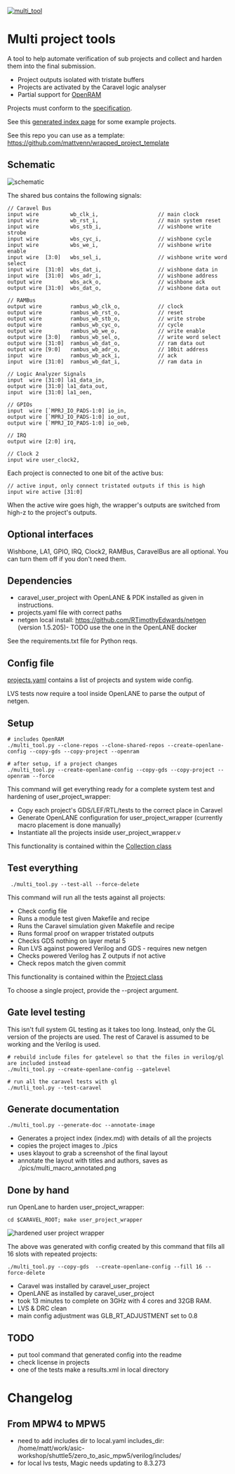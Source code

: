 [![multi_tool](https://github.com/mattvenn/multi_project_tools/actions/workflows/multi_tool.yaml/badge.svg)](https://github.com/mattvenn/multi_project_tools/actions/workflows/multi_tool.yaml)

# Multi project tools

A tool to help automate verification of sub projects and collect and harden them into the final submission.

* Project outputs isolated with tristate buffers
* Projects are activated by the Caravel logic analyser
* Partial support for [OpenRAM](docs/openram.md)

Projects must conform to the [specification](docs/project_spec.md). 

See this [generated index page](https://github.com/mattvenn/zero_to_asic_mpw3/blob/mpw3/README.md) for some example projects.

See this repo you can use as a template: https://github.com/mattvenn/wrapped_project_template

## Schematic

![schematic](docs/tristate_wrapper.png)

The shared bus contains the following signals:

    // Caravel Bus
    input wire          wb_clk_i,                   // main clock
    input wire          wb_rst_i,                   // main system reset
    input wire          wbs_stb_i,                  // wishbone write strobe
    input wire          wbs_cyc_i,                  // wishbone cycle
    input wire          wbs_we_i,                   // wishbone write enable
    input wire  [3:0]   wbs_sel_i,                  // wishbone write word select
    input wire  [31:0]  wbs_dat_i,                  // wishbone data in
    input wire  [31:0]  wbs_adr_i,                  // wishbone address
    output wire         wbs_ack_o,                  // wishbone ack
    output wire [31:0]  wbs_dat_o,                  // wishbone data out

    // RAMBus
    output wire         rambus_wb_clk_o,            // clock
    output wire         rambus_wb_rst_o,            // reset
    output wire         rambus_wb_stb_o,            // write strobe
    output wire         rambus_wb_cyc_o,            // cycle
    output wire         rambus_wb_we_o,             // write enable
    output wire [3:0]   rambus_wb_sel_o,            // write word select
    output wire [31:0]  rambus_wb_dat_o,            // ram data out
    output wire [9:0]   rambus_wb_adr_o,            // 10bit address
    input  wire         rambus_wb_ack_i,            // ack
    input  wire [31:0]  rambus_wb_dat_i,            // ram data in

    // Logic Analyzer Signals
    input  wire [31:0] la1_data_in,
    output wire [31:0] la1_data_out,
    input  wire [31:0] la1_oen,

    // GPIOs
    input  wire [`MPRJ_IO_PADS-1:0] io_in,
    output wire [`MPRJ_IO_PADS-1:0] io_out,
    output wire [`MPRJ_IO_PADS-1:0] io_oeb,

    // IRQ
    output wire [2:0] irq,

    // Clock 2
    input wire user_clock2,
   
Each project is connected to one bit of the active bus:

    // active input, only connect tristated outputs if this is high
    input wire active [31:0]

When the active wire goes high, the wrapper's outputs are switched from high-z to the project's outputs.

## Optional interfaces

Wishbone, LA1, GPIO, IRQ, Clock2, RAMBus, CaravelBus are all optional. You can turn them off if you don't need them.

## Dependencies

* caravel_user_project with OpenLANE & PDK installed as given in instructions.
* projects.yaml file with correct paths
* netgen local install: https://github.com/RTimothyEdwards/netgen (version 1.5.205)- TODO use the one in the OpenLANE docker

See the requirements.txt file for Python reqs.

## Config file

[projects.yaml](projects.yaml) contains a list of projects and system wide config.

LVS tests now require a tool inside OpenLANE to parse the output of netgen.

## Setup

    # includes OpenRAM
    ./multi_tool.py --clone-repos --clone-shared-repos --create-openlane-config --copy-gds --copy-project --openram

    # after setup, if a project changes
    ./multi_tool.py --create-openlane-config --copy-gds --copy-project --openram --force

This command will get everything ready for a complete system test and hardening of user_project_wrapper:

* Copy each project's GDS/LEF/RTL/tests to the correct place in Caravel
* Generate OpenLANE configuration for user_project_wrapper (currently macro placement is done manually)
* Instantiate all the projects inside user_project_wrapper.v

This functionality is contained within the [Collection class](collect.py)


## Test everything

     ./multi_tool.py --test-all --force-delete

This command will run all the tests against all projects: 

* Check config file
* Runs a module test given Makefile and recipe
* Runs the Caravel simulation given Makefile and recipe
* Runs formal proof on wrapper tristated outputs
* Checks GDS nothing on layer metal 5
* Run LVS against powered Verilog and GDS - requires new netgen
* Checks powered Verilog has Z outputs if not active
* Check repos match the given commit

This functionality is contained within the [Project class](project.py)

To choose a single project, provide the --project argument.

## Gate level testing

This isn't full system GL testing as it takes too long. Instead, only the GL version of the projects are used. The rest of Caravel is assumed to be 
working and the Verilog is used.

    # rebuild include files for gatelevel so that the files in verilog/gl are included instead
    ./multi_tool.py --create-openlane-config --gatelevel

    # run all the caravel tests with gl
    ./mutli_tool.py --test-caravel

## Generate documentation

    ./multi_tool.py --generate-doc --annotate-image

* Generates a project index (index.md) with details of all the projects
* copies the project images to ./pics
* uses klayout to grab a screenshot of the final layout
* annotate the layout with titles and authors, saves as ./pics/multi_macro_annotated.png

## Done by hand

run OpenLane to harden user_project_wrapper:

    cd $CARAVEL_ROOT; make user_project_wrapper

![hardened user project wrapper](docs/mph-16-mpw-two-a-designs.png)

The above was generated with config created by this command that fills all 16 slots with repeated projects:

    ./multi_tool.py --copy-gds  --create-openlane-config --fill 16 --force-delete

* Caravel was installed by caravel_user_project
* OpenLANE as installed by caravel_user_project
* took 13 minutes to complete on 3GHz with 4 cores and 32GB RAM.
* LVS & DRC clean
* main config adjustment was GLB_RT_ADJUSTMENT set to 0.8

## TODO

* put tool command that generated config into the readme
* check license in projects
* one of the tests make a results.xml in local directory

# Changelog

## From MPW4 to MPW5

* need to add includes dir to local.yaml
    includes_dir:   /home/matt/work/asic-workshop/shuttle5/zero_to_asic_mpw5/verilog/includes/
* for local lvs tests, Magic needs updating to 8.3.273
